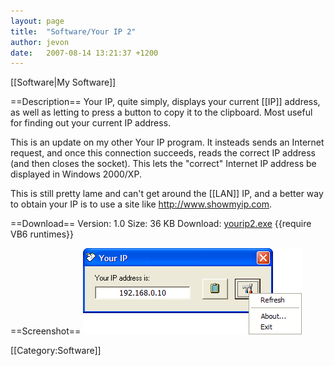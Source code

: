 ```yaml
---
layout: page
title:  "Software/Your IP 2"
author: jevon
date:   2007-08-14 13:21:37 +1200
---
```


[[Software|My Software]]

==Description==
Your IP, quite simply, displays your current [[IP]] address, as well as letting to press a button to copy it to the clipboard. Most useful for finding out your current IP address.

This is an update on my other Your IP program. It insteads sends an Internet request, and once this connection succeeds, reads the correct IP address (and then closes the socket). This lets the "correct" Internet IP address be displayed in Windows 2000/XP.

This is still pretty lame and can't get around the [[LAN]] IP, and a better way to obtain your IP is to use a site like http://www.showmyip.com.

==Download==
Version: 1.0
Size: 36 KB
Download: <a href="/files/software/yourip2.exe">yourip2.exe</a>
{{require VB6 runtimes}}

==Screenshot==
<img src="/img/screenshots/yourip2.png" alt="Screenshot of Your IP 2 software">

[[Category:Software]]
